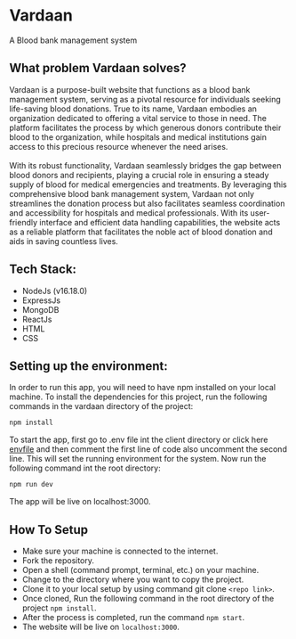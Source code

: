 # Vardaan
A Blood bank management system
</br>

## What problem Vardaan solves?
Vardaan is a purpose-built website that functions as a blood bank management system, serving as a pivotal resource for individuals seeking life-saving blood donations. True to its name, Vardaan embodies an organization dedicated to offering a vital service to those in need. The platform facilitates the process by which generous donors contribute their blood to the organization, while hospitals and medical institutions gain access to this precious resource whenever the need arises.
</br>
</br>
With its robust functionality, Vardaan seamlessly bridges the gap between blood donors and recipients, playing a crucial role in ensuring a steady supply of blood for medical emergencies and treatments. By leveraging this comprehensive blood bank management system, Vardaan not only streamlines the donation process but also facilitates seamless coordination and accessibility for hospitals and medical professionals. With its user-friendly interface and efficient data handling capabilities, the website acts as a reliable platform that facilitates the noble act of blood donation and aids in saving countless lives.
</br>

## Tech Stack:

- NodeJs (v16.18.0)
- ExpressJs
- MongoDB
- ReactJs
- HTML
- CSS

## Setting up the environment:

In order to run this app, you will need to have npm installed on your local machine.
To install the dependencies for this project, run the following commands in the vardaan directory of the project:
```bash
npm install 
```

To start the app, first go to .env file int the client directory or click here [envfile](./client/.env) and then comment the first line of code also uncomment the second line. This will set the running environment for the system. Now run the following command int the root directory:
```bash
npm run dev
```

The app will be live on localhost:3000.

## How To Setup
* Make sure your machine is connected to the internet.
* Fork the repository.
* Open a shell (command prompt, terminal, etc.) on your machine.
* Change to the directory where you want to copy the project.
* Clone it to your local setup by using command git clone ```<repo link>```.
* Once cloned, Run the following command in the root directory of the project ```npm install```.
* After the process is completed, run the command ```npm start```.
* The website will be live on ```localhost:3000```.
